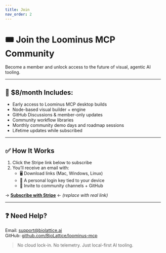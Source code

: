 ```yaml
---
title: Join
nav_order: 2
---
```


# 🎟️ Join the Loominus MCP Community

Become a member and unlock access to the future of visual, agentic AI tooling.

---

## 💸 $8/month Includes:

- Early access to Loominus MCP desktop builds  
- Node-based visual builder + engine  
- GitHub Discussions & member-only updates  
- Community workflow libraries  
- Monthly community demo days and roadmap sessions  
- Lifetime updates while subscribed  

---

## ✅ How It Works

1. Click the Stripe link below to subscribe
2. You’ll receive an email with:
   - 🖥️ Download links (Mac, Windows, Linux)
   - 🔐 A personal login key tied to your device
   - 💬 Invite to community channels + GitHub

→ **[Subscribe with Stripe](https://your-stripe-checkout-link.com)** ← *(replace with real link)*

---

## ❓ Need Help?

Email: [support@biolattice.ai](mailto:support@biolattice.ai)  
GitHub: [github.com/BioLattice/loominus-mcp](https://github.com/BioLattice/loominus-mcp)

> No cloud lock-in. No telemetry. Just local-first AI tooling.
